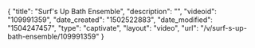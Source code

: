 {
    "title": "Surf's Up Bath Ensemble",
    "description": "",
    "videoid": "109991359",
    "date_created": "1502522883",
    "date_modified": "1504247457",
    "type": "captivate",
    "layout": "video",
    "url": "\/v\/surf-s-up-bath-ensemble\/109991359"
}